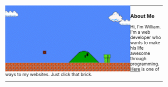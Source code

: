 <p align="center">
  <img width="400" align='left' src="https://github.com/Ruila/Ruila/blob/main/resource/personal_website.gif?raw=true">
</p>

---
### About Me

Hi, I'm William. I'm a web developer who wants to make his life awesome through programming. <a href="">Here</a> is one of ways to my websites. Just click that brick.

---
